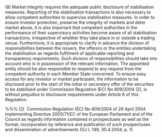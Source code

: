 (8) Market integrity requires the adequate public disclosure of stabilisation measures. Reporting of the stabilisation transactions is also necessary to allow competent authorities to supervise stabilisation measures. In order to ensure investor protection, preserve the integrity of markets and deter market abuse, it is also important that competent authorities in the performance of their supervisory activities become aware of all stabilisation transactions, irrespective of whether they take place in or outside a trading venue. Furthermore, it is appropriate to clarify in advance the division of responsibilities between the issuers, the offerors or the entities undertaking the stabilisation as regards fulfilment of applicable reporting and transparency requirements. Such division of responsibilities should take into account who is in possession of the relevant information. The appointed entity should be also responsible to respond to any request from the competent authority in each Member State concerned. To ensure easy access for any investor or market participant, the information to be disclosed prior to the start of the initial or secondary offer of the securities to be stabilised under Commission Regulation (EC) No 809/2004 (2), is without prejudice to disclosure requirements under Article 6 of this Regulation.

%%% (2)  Commission Regulation (EC) No 809/2004 of 29 April 2004 implementing Directive 2003/71/EC of the European Parliament and of the Council as regards information contained in prospectuses as well as the format, incorporation by reference and publication of such prospectuses and dissemination of advertisements (OJ L 149, 30.4.2004, p. 1).